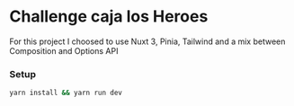 # Challenge caja los Heroes

For this project I choosed to use Nuxt 3, Pinia, Tailwind and a mix between Composition and Options API

### Setup
```bash
yarn install && yarn run dev
```
